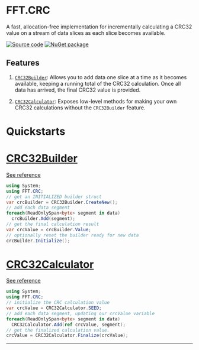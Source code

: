 # FFT.CRC

A fast, allocation-free implementation for incrementally calculating a CRC32 value on a stream of data slices as each slice becomes available.

[![Source code](https://img.shields.io/static/v1?label=github&message=main&logo=github&color=blue)](https://github.com/FastFinTech/FFT.CRC)
[![NuGet package](https://img.shields.io/nuget/v/FFT.CRC.svg)](https://nuget.org/packages/FFT.CRC)

## Features

1. [`CRC32Builder`](xref:FFT.CRC.CRC32Builder): Allows you to add data one slice at a time as it becomes available, keeping a running total of the CRC32 calculation. Once all data has arrived, the final CRC32 value is provided.

1. [`CRC32Calculator`](xref:FFT.CRC.CRC32Calculator): Exposes low-level methods for making your own CRC32 calculations without the `CRC32Builder` feature.

# Quickstarts

# [CRC32Builder](#tab/CRC32Builder)

[See reference](xref:FFT.CRC.CRC32Builder)

```csharp
using System;
using FFT.CRC;
// get an INITIALIZED builder struct
var crcBuilder = CRC32Builder.CreateNew();
// add each data segment
foreach(ReadOnlySpan<byte> segment in data)
  crcBuilder.Add(segment);
// get the final calculation result
var crcValue = crcBuilder.Value;
// optionally reset the builder ready for new data
crcBuilder.Initialize();
```

# [CRC32Calculator](#tab/CRC32Calculator)

[See reference](xref:FFT.CRC.CRC32Calculator)

```csharp
using System;
using FFT.CRC;
// initialize the CRC calculation value
var crcValue = CRC32Calculator.SEED;
// add each data segment, updating our crcValue variable
foreach(ReadOnlySpan<byte> segment in data)
  CRC32Calculator.Add(ref crcValue, segment);
// get the finalized calculation value.
crcValue = CRC32Calculator.Finalize(crcValue);
```

***